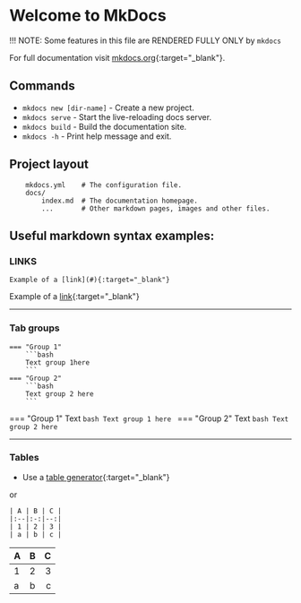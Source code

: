 # Welcome to MkDocs

!!! NOTE: Some features in this file are RENDERED FULLY ONLY by `mkdocs`

For full documentation visit [mkdocs.org](https://www.mkdocs.org){:target="_blank"}.

## Commands

* `mkdocs new [dir-name]` - Create a new project.
* `mkdocs serve` - Start the live-reloading docs server.
* `mkdocs build` - Build the documentation site.
* `mkdocs -h` - Print help message and exit.

## Project layout

```
    mkdocs.yml    # The configuration file.
    docs/
        index.md  # The documentation homepage.
        ...       # Other markdown pages, images and other files.
```

## Useful markdown syntax examples:

### LINKS

```
Example of a [link](#){:target="_blank"}
```
Example of a [link](#){:target="_blank"}
_____

### Tab groups

```
=== "Group 1"
    ```bash
    Text group 1here
    ```
=== "Group 2"
    ```bash
    Text group 2 here
    ```
```
=== "Group 1"
    Text
    ```bash
    Text group 1 here
    ```
=== "Group 2"
    Text
    ```bash
    Text group 2 here
    ```
_____

### Tables

* Use a [table generator](https://tableconvert.com/){:target="_blank"}

or 

```
| A | B | C |
|:--|:-:|--:|
| 1 | 2 | 3 |
| a | b | c |
```

| A | B | C |
|:--|:-:|--:|
| 1 | 2 | 3 |
| a | b | c |